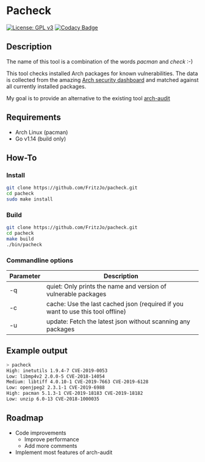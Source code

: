 # Pacheck
[![License: GPL v3](https://img.shields.io/badge/License-GPLv3-blue.svg)](https://www.gnu.org/licenses/gpl-3.0)
[![Codacy Badge](https://api.codacy.com/project/badge/Grade/0b059fc4954b406ea5c9543a73ecb234)](https://www.codacy.com/manual/fritzjo-git/pacheck?utm_source=github.com&amp;utm_medium=referral&amp;utm_content=FritzJo/pacheck&amp;utm_campaign=Badge_Grade)

## Description
The name of this tool is a combination of the words _pacman_ and _check_ :-)

This tool checks installed Arch packages for known vulnerabilities. The data is collected from the amazing [Arch security dashboard](https://security.archlinux.org/) and matched against all currently installed packages.

My goal is to provide an alternative to the existing tool [arch-audit](https://github.com/ilpianista/arch-audit)

## Requirements
* Arch Linux (pacman)
* Go v1.14 (build only)

## How-To
### Install
```bash
git clone https://github.com/FritzJo/pacheck.git
cd pacheck
sudo make install
```

### Build
```bash
git clone https://github.com/FritzJo/pacheck.git
cd pacheck
make build
./bin/pacheck
```

### Commandline options
|Parameter|Description|
|---|---|
|-q| quiet: Only prints the name and version of vulnerable packages|
|-c| cache: Use the last cached json (required if you want to use this tool offline)|
|-u| update: Fetch the latest json without scanning any packages|

## Example output
```bash
> pacheck
High: inetutils 1.9.4-7 CVE-2019-0053
Low: libmp4v2 2.0.0-5 CVE-2018-14054
Medium: libtiff 4.0.10-1 CVE-2019-7663 CVE-2019-6128
Low: openjpeg2 2.3.1-1 CVE-2019-6988
High: pacman 5.1.3-1 CVE-2019-18183 CVE-2019-18182
Low: unzip 6.0-13 CVE-2018-1000035
```
## Roadmap
* Code improvements
  * Improve performance
  * Add more comments
* Implement most features of arch-audit
